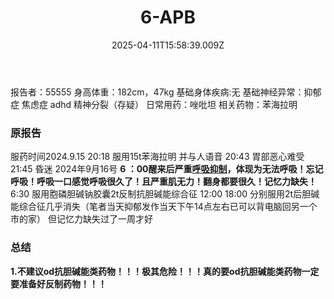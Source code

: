 ﻿---
title: 6-APB
description: 
published: true
date: 2025-04-11T15:58:39.009Z
tags: 
editor: markdown
dateCreated: 2025-04-11T15:58:34.573Z
---

报告者：55555
身高体重：182cm，47kg
基础身体疾病:无
基础神经异常：抑郁症 焦虑症 adhd 精神分裂（存疑）
日常用药：唑吡坦
相关药物：苯海拉明

### 原报告
服药时间2024.9.15 
20:18 服用15t苯海拉明 并与人语音
20:43 胃部恶心难受
21:45 昏迷
2024年9月16号
**6 ：00醒来后严重[呼吸抑制](/drug_effect/呼吸抑制)，体现为无法呼吸！忘记呼吸！呼吸一口感觉呼吸很久了！且严重肌无力！翻身都要很久！记忆力缺失！**
6:30 服用胞磷胆碱钠胶囊2t反制抗胆碱能综合征
12:00 18:00 分别服用2t后胆碱能综合征几乎消失（笔者当天抑郁发作当天下午14点左右已可以背电脑回另一个市的家）
但记忆力缺失过了一周才好

### 总结
**1.不建议od抗胆碱能类药物！！！极其危险！！！真的要od抗胆碱能类药物一定要准备好反制药物！！！**
